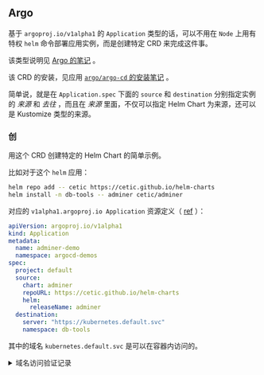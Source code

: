 
## Argo

基于 `argoproj.io/v1alpha1` 的 `Application` 类型的话，可以不用在 `Node` 上用有特权 `helm` 命令部署应用实例，而是创建特定 CRD 来完成这件事。

该类型说明见 [Argo 的笔记](../../../practices-notes/argo-note#Application) 。

该 CRD 的安装，见应用 [`argo/argo-cd` 的安装笔记](../../../practices-notes/argo-note#argo-cd) 。

简单说，就是在 `Application.spec` 下面的 `source` 和 `destination` 分别指定实例的 *来源* 和 *去往* ，而且在 *来源* 里面，不仅可以指定 Helm Chart 为来源，还可以是 Kustomize 类型的来源。

### 创

用这个 CRD 创建特定的 Helm Chart 的简单示例。

比如对于这个 `helm` 应用：

~~~ sh
helm repo add -- cetic https://cetic.github.io/helm-charts
helm install -n db-tools -- adminer cetic/adminer
~~~

对应的 `v1alpha1.argoproj.io Application` 资源定义（ [ref](https://argo-cd.readthedocs.io/en/stable/user-guide/helm/) ）：

~~~ yaml
apiVersion: argoproj.io/v1alpha1
kind: Application
metadata:
  name: adminer-demo
  namespace: argocd-demos
spec:
  project: default
  source:
    chart: adminer
    repoURL: https://cetic.github.io/helm-charts
    helm:
      releaseName: adminer
  destination:
    server: "https://kubernetes.default.svc"
    namespace: db-tools
~~~

其中的域名 `kubernetes.default.svc` 是可以在容器内访问的。

<details>

<summary>域名访问验证记录</summary>

这是一个在任意名称空间下启动的 `centos:7` 容器内的验证结果：

~~~ text
sh-4.2# ping kubernetes.default.svc
PING kubernetes.default.svc.cluster.local (10.96.0.1) 56(84) bytes of data.
64 bytes from kubernetes.default.svc.cluster.local (10.96.0.1): icmp_seq=1 ttl=64 time=0.454 ms
64 bytes from kubernetes.default.svc.cluster.local (10.96.0.1): icmp_seq=2 ttl=64 time=0.073 ms
64 bytes from kubernetes.default.svc.cluster.local (10.96.0.1): icmp_seq=3 ttl=64 time=0.081 ms
64 bytes from kubernetes.default.svc.cluster.local (10.96.0.1): icmp_seq=4 ttl=64 time=0.086 ms
64 bytes from kubernetes.default.svc.cluster.local (10.96.0.1): icmp_seq=5 ttl=64 time=0.064 ms
64 bytes from kubernetes.default.svc.cluster.local (10.96.0.1): icmp_seq=6 ttl=64 time=0.076 ms
^C
--- kubernetes.default.svc.cluster.local ping statistics ---
6 packets transmitted, 6 received, 0% packet loss, time 5005ms
rtt min/avg/max/mdev = 0.064/0.139/0.454/0.141 ms
sh-4.2# 
~~~

</details>



